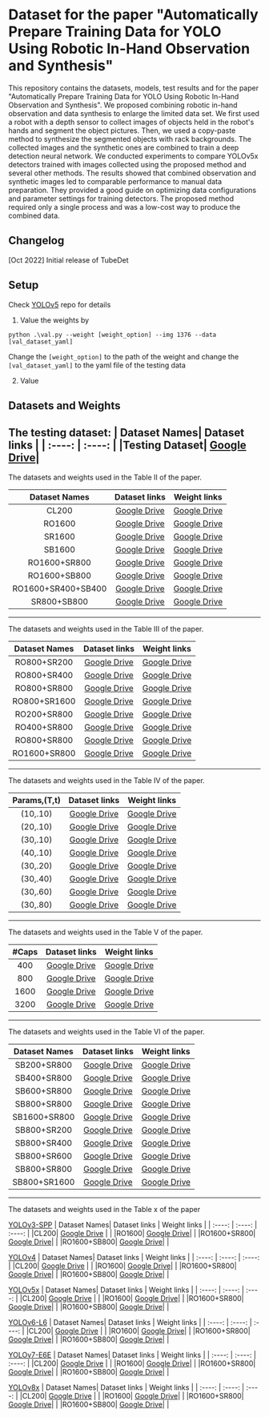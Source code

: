 # Dataset for the paper "Automatically Prepare Training Data for YOLO Using Robotic In-Hand Observation and Synthesis" 

This repository contains the datasets, models, test results and for the paper "Automatically Prepare Training Data for YOLO Using Robotic In-Hand Observation and Synthesis". We proposed combining robotic in-hand observation and data synthesis to enlarge the limited data set. We first used a robot with a depth sensor to collect images of objects held in the robot's hands and segment the object pictures. Then, we used a copy-paste method to synthesize the segmented objects with rack backgrounds. The collected images and the synthetic ones are combined to train a deep detection neural network. We conducted experiments to compare YOLOv5x detectors trained with images collected using the proposed method and several other methods. The results showed that combined observation and synthetic images led to comparable performance to manual data preparation. They provided a good guide on optimizing data configurations and parameter settings for training detectors. The proposed method required only a single process and was a low-cost way to produce the combined data.

## Changelog
[Oct 2022] Initial release of TubeDet
 
## Setup
Check [YOLOv5](https://github.com/ultralytics/yolov5) repo for details

1. Value the weights by 
```
python .\val.py --weight [weight_option] --img 1376 --data [val_dataset_yaml]
``` 
Change the `[weight_option]` to the path of the weight and change the `[val_dataset_yaml]` to the yaml file of the testing data

2. Value 

## Datasets and Weights

The testing dataset:
| Dataset Names| Dataset links |
| :----: | :----: | 
|Testing Dataset| [Google Drive](https://drive.google.com/file/d/1FVQVKF1bVyt6lNHOO-lNxjRlPzYg6EyE/view?usp=sharing)|
---

The datasets and weights used in the Table II of the paper.

| Dataset Names| Dataset links | Weight links |
| :----: | :----: | :----: |
|CL200| [Google Drive](https://drive.google.com/file/d/1o_GysrCxgZ4evxOy9U1NoqxmBXhzqCAx/view?usp=sharing) |[Google Drive](https://drive.google.com/file/d/1Jdg4l6_7SFoGY1qSYZxhF_w7LzRIPYUl/view?usp=sharing) | 
|RO1600| [Google Drive](https://drive.google.com/file/d/1bclJbhRXgGiRFjk2ZY1Ec_o33hQ__15v/view?usp=sharing)|[Google Drive](https://drive.google.com/file/d/1AG2f6lc4VtoxhoXVwDIqCRV-rSL8N4jA/view?usp=sharing) |
|SR1600| [Google Drive](https://drive.google.com/file/d/1daTh6-bJmTEB591Habbsmqf2PSqsj6AA/view?usp=sharing)|[Google Drive](https://drive.google.com/file/d/1HHdR2EPa3tlNSJkYzUfaZNNzlgxKqRw5/view?usp=sharing) |
|SB1600|[Google Drive](https://drive.google.com/file/d/1pajWljRSzOhiuK7AvrdopOI2BO10spk7/view?usp=sharing)| [Google Drive](https://drive.google.com/file/d/1KC80mR-iO4csqmUPfJtQ00MGWK4Jkc9q/view?usp=sharing)|
|RO1600+SR800| [Google Drive](https://drive.google.com/file/d/1WAXnm7OYBK1xFyrRDs8_icCvfAPB7cGQ/view?usp=sharing)|[Google Drive](https://drive.google.com/file/d/1KmowYCw21mH6TRPa2XQ4xH-_49FAYAmq/view?usp=sharing) |
|RO1600+SB800| [Google Drive](https://drive.google.com/file/d/1o8B8hQQQa5khTG_OIOa2XwTCoRBmp_IU/view?usp=sharing)| [Google Drive](https://drive.google.com/file/d/1Y9wuuzRPDFNiv4ODmnJa7cKlxFjtpe7W/view?usp=sharing)|
|RO1600+SR400+SB400| [Google Drive](https://drive.google.com/file/d/1bxhNHoKG7lIWf3eFaQavOztty-CgIAg6/view?usp=sharing)|[Google Drive](https://drive.google.com/file/d/1VxFnEsCQuVrzLfJOa3vzQNFr2TB87TuD/view?usp=sharing) |
|SR800+SB800| [Google Drive](https://drive.google.com/file/d/1b0EkzFMlH7smpIH_jaBBXfiAuspLCQxB/view?usp=sharing)| [Google Drive](https://drive.google.com/file/d/1_Tt9h6ojqrt9UtJ4K5IKLTcr4IuJq4DI/view?usp=sharing)| 

---

The datasets and weights used in the Table III of the paper.

| Dataset Names| Dataset links | Weight links |
| :----: | :----: | :----: |
|RO800+SR200| [Google Drive](https://drive.google.com/file/d/1wjTKqBQW6Qu0KEVwFSHBiGwiAlWSw9fA/view?usp=sharing)| [Google Drive](https://drive.google.com/file/d/1_41zMDlMU8C7c4XxmkV_SPlb0EnuJlZg/view?usp=sharing)|
|RO800+SR400| [Google Drive](https://drive.google.com/file/d/1s9LjDdTP4ZuoIK2evia3_woCg3JeMsDG/view?usp=sharing)|  [Google Drive](https://drive.google.com/file/d/1Cek4-YR9-3QvfzMKb1INpWeZEFD859pE/view?usp=sharing)|
|RO800+SR800| [Google Drive](https://drive.google.com/file/d/1jjNfqu9m48pkGQTy0s_VAxQzlHKrmNg-/view?usp=sharing)|  [Google Drive](https://drive.google.com/file/d/1Efr4MrvhL_sEMIB6LtlrZwp5bf8kbnOJ/view?usp=share_link)|
|RO800+SR1600| [Google Drive](https://drive.google.com/file/d/1_hTMEwx7mjRFNw1rKI41rE4s4Fv4VHwm/view?usp=sharing)| [Google Drive](https://drive.google.com/file/d/1cM7bdzI8dElrdC-Ov0Sr8ckeJlBgwwSM/view?usp=sharing)| 
|RO200+SR800| [Google Drive](https://drive.google.com/file/d/107dy_vu5Dbqx76SIBQziP_6Kr7MmOwnn/view?usp=sharing)|  [Google Drive](https://drive.google.com/file/d/1AEStqTVxsyXeYJYHPtyJ_hIJJgzEDoGV/view?usp=sharing)|
|RO400+SR800| [Google Drive](https://drive.google.com/file/d/1sSmkcVVtWgLu3y3haOWOBl4hKpkbMvqD/view?usp=sharing) |  [Google Drive](https://drive.google.com/file/d/1yAZJU1nRK_otMX77qW7zahFAAA6JH9g_/view?usp=sharing)|
|RO800+SR800| [Google Drive](https://drive.google.com/file/d/1jjNfqu9m48pkGQTy0s_VAxQzlHKrmNg-/view?usp=sharing)| [Google Drive](https://drive.google.com/file/d/1Efr4MrvhL_sEMIB6LtlrZwp5bf8kbnOJ/view?usp=share_link)|
|RO1600+SR800| [Google Drive](https://drive.google.com/file/d/1WAXnm7OYBK1xFyrRDs8_icCvfAPB7cGQ/view?usp=sharing)|[Google Drive](https://drive.google.com/file/d/1KmowYCw21mH6TRPa2XQ4xH-_49FAYAmq/view?usp=sharing) |

---

The datasets and weights used in the Table IV of the paper.

| Params,(T,t)| Dataset links | Weight links |
| :----: | :----: | :----: |
|(10,.10)| [Google Drive](https://drive.google.com/file/d/11qrU6qkvFCZ4vu9LEy158l1g-GiDZbhA/view?usp=sharing)| [Google Drive](https://drive.google.com/file/d/1o_Khfpxe0UEO4iSXoypnUImtIg7M5rTl/view?usp=sharing)|
|(20,.10)| [Google Drive](https://drive.google.com/file/d/149lGnaz2ePSJh2kbldaXQMGFyCv_2er0/view?usp=sharing)| [Google Drive](https://drive.google.com/file/d/1IAp68JWeKUjYOQCTHo348uWO5AlWKxEv/view?usp=sharing)|
|(30,.10)| [Google Drive](https://drive.google.com/file/d/1K2pnUW3obE8VaVGGYukWZmQiQZb-q-Le/view?usp=sharing)| [Google Drive](https://drive.google.com/file/d/1M7U7ry32nplNEoSmnSevDv_OF_nr_X2k/view?usp=sharing)|
|(40,.10)| [Google Drive](https://drive.google.com/file/d/14lru9jLKaaHkdJquJYvoKmQN-Wn8DzU8/view?usp=sharing)|  [Google Drive](https://drive.google.com/file/d/1j9EUaBhTZMnNUstfiO8JbY1JE4IERLjO/view?usp=sharing)|
|(30,.20)| [Google Drive](https://drive.google.com/file/d/1l-yKUKs1Hwz73W2YAPYex4xD2ttkrghm/view?usp=sharing)| [Google Drive](https://drive.google.com/file/d/1dLY7pBPKIUBBe4BkkUUHUAGYIXvO22NX/view?usp=sharing)|
|(30,.40)| [Google Drive](https://drive.google.com/file/d/1UWxS2PmXlTKw6KMpxM7in9263M49dGJc/view?usp=sharing)| [Google Drive](https://drive.google.com/file/d/1x8NJerGezxP__nInmlUjy7HLRT0D-C1M/view?usp=sharing)|
|(30,.60)| [Google Drive](https://drive.google.com/file/d/16-lLsoQaxdndZRKcX4KFo9CFm69OCvQ3/view?usp=sharing)| [Google Drive](https://drive.google.com/file/d/1aaPNMDYSYnvjsDWC3iB_uLZbZxtNvDdo/view?usp=sharing)|
|(30,.80)| [Google Drive](https://drive.google.com/file/d/106cPWysI56nv_C_3xDABxatPIGjv7AEW/view?usp=sharing)| [Google Drive](https://drive.google.com/file/d/1y44XvwGUkkSPir61OA8IRbx33hMoIvQE/view?usp=sharing)|

---

The datasets and weights used in the Table V of the paper.

| #Caps| Dataset links | Weight links |
| :----: | :----: | :----: |
|400| [Google Drive](https://drive.google.com/file/d/14qyNUPHDe6f7bT1EX5YOrp-vF4F6gMUr/view?usp=sharing)| [Google Drive](https://drive.google.com/file/d/17D99poCkElqfAiOd78Hb1hqtjYh38yIo/view?usp=sharing)|
|800| [Google Drive](https://drive.google.com/file/d/1HxOuIEaejJcEsfHXRZBBzEWlg7NeDQCI/view?usp=sharing)| [Google Drive](https://drive.google.com/file/d/1GsdH5d00ahdAIt78NJbOJLnbI-DT2B5_/view?usp=sharing)|
|1600| [Google Drive](https://drive.google.com/file/d/15NlkB5oG6gJUU6xSLCvDj5DepJqd_kMj/view?usp=sharing)| [Google Drive](https://drive.google.com/file/d/17dHaP3derQzJSi13BGYfdwwfqMQthvmX/view?usp=sharing)|
|3200| [Google Drive](https://drive.google.com/file/d/1b0EkzFMlH7smpIH_jaBBXfiAuspLCQxB/view?usp=sharing)| [Google Drive](https://drive.google.com/file/d/1_Tt9h6ojqrt9UtJ4K5IKLTcr4IuJq4DI/view?usp=sharing)| 
 
---

The datasets and weights used in the Table VI of the paper.

| Dataset Names| Dataset links | Weight links |
| :----: | :----: | :----: |
|SB200+SR800| [Google Drive](https://drive.google.com/file/d/1E5BUioUtqmev5qrIPXpp40BgE_lPOlTA/view?usp=sharing)| [Google Drive](https://drive.google.com/file/d/1og021q1ajWo6cFb4-0VcArNgOmlxaXaV/view?usp=sharing)|
|SB400+SR800| [Google Drive](https://drive.google.com/file/d/13seAmvoGqMM-_KNpYFtNQtbrDctcXeha/view?usp=sharing)| [Google Drive](https://drive.google.com/file/d/1PwLdCS5Vw0rHBUb9ozFzolyObuh0VDea/view?usp=sharing)|
|SB600+SR800| [Google Drive](https://drive.google.com/file/d/1vg3JWr4QzDVV8waiAllT8-G4prv7tD3L/view?usp=sharing)| [Google Drive](https://drive.google.com/file/d/1Zh6zCpn9ZZiuOhfZtDnHvp4oVNRVkT0r/view?usp=sharing) |
|SB800+SR800| [Google Drive](https://drive.google.com/file/d/1b0EkzFMlH7smpIH_jaBBXfiAuspLCQxB/view?usp=sharing)| [Google Drive](https://drive.google.com/file/d/1_Tt9h6ojqrt9UtJ4K5IKLTcr4IuJq4DI/view?usp=sharing)| 
|SB1600+SR800| [Google Drive](https://drive.google.com/file/d/1BeCMifrb4nj5WZO-kF-qFWGK_0dGTUry/view?usp=sharing)| [Google Drive](https://drive.google.com/file/d/1zhFkIADevgVDdvcVpJ6V_dJPjxUF3Bw-/view?usp=sharing)| 
|SB800+SR200| [Google Drive](https://drive.google.com/file/d/1OQyIEN3ylzVpGz--dFjv725McUl4i9Yt/view?usp=sharing)| [Google Drive](https://drive.google.com/file/d/1vg3JWr4QzDVV8waiAllT8-G4prv7tD3L/view?usp=sharing)| 
|SB800+SR400| [Google Drive](https://drive.google.com/file/d/11zcDCVs-PgJ5P7fp11u5JdsSblo13R56/view?usp=sharing)| [Google Drive](https://drive.google.com/file/d/1wQsvuyjEhH6bVr-mu0hRpNAQL6p7-IwC/view?usp=sharing)|
|SB800+SR600| [Google Drive](https://drive.google.com/file/d/1C1_7Kq2An1MlO20-0HSOYxwdm_ueYaYV/view?usp=sharing)| [Google Drive](https://drive.google.com/file/d/1gktpxa6qpEniMsj8RardqlTBL1bqmucS/view?usp=sharing)|
|SB800+SR800| [Google Drive](https://drive.google.com/file/d/1b0EkzFMlH7smpIH_jaBBXfiAuspLCQxB/view?usp=sharing)| [Google Drive](https://drive.google.com/file/d/1_Tt9h6ojqrt9UtJ4K5IKLTcr4IuJq4DI/view?usp=sharing)| 
|SB800+SR1600| [Google Drive](https://drive.google.com/file/d/1FdkHEZSGX9h7dibXWH4iNKudmWphyGaL/view?usp=sharing)| [Google Drive](https://drive.google.com/file/d/1cv1ZYWzfvknaBIKvxe_N31tMggcQ1LdV/view?usp=sharing)| 

---

The datasets and weights used in the Table x of the paper

[YOLOv3-SPP](https://github.com/ultralytics/yolov3)
| Dataset Names| Dataset links | Weight links |
| :----: | :----: | :----: |
|CL200| [Google Drive](https://drive.google.com/file/d/1o_GysrCxgZ4evxOy9U1NoqxmBXhzqCAx/view?usp=sharing) | | 
|RO1600| [Google Drive](https://drive.google.com/file/d/1bclJbhRXgGiRFjk2ZY1Ec_o33hQ__15v/view?usp=sharing)| |
|RO1600+SR800| [Google Drive](https://drive.google.com/file/d/1WAXnm7OYBK1xFyrRDs8_icCvfAPB7cGQ/view?usp=sharing)| |
|RO1600+SB800| [Google Drive](https://drive.google.com/file/d/1o8B8hQQQa5khTG_OIOa2XwTCoRBmp_IU/view?usp=sharing)|  |

[YOLOv4](https://github.com/WongKinYiu/PyTorch_YOLOv4)
| Dataset Names| Dataset links | Weight links |
| :----: | :----: | :----: |
|CL200| [Google Drive](https://drive.google.com/file/d/1o_GysrCxgZ4evxOy9U1NoqxmBXhzqCAx/view?usp=sharing) | | 
|RO1600| [Google Drive](https://drive.google.com/file/d/1bclJbhRXgGiRFjk2ZY1Ec_o33hQ__15v/view?usp=sharing)| |
|RO1600+SR800| [Google Drive](https://drive.google.com/file/d/1WAXnm7OYBK1xFyrRDs8_icCvfAPB7cGQ/view?usp=sharing)| |
|RO1600+SB800| [Google Drive](https://drive.google.com/file/d/1o8B8hQQQa5khTG_OIOa2XwTCoRBmp_IU/view?usp=sharing)|  |

[YOLOv5x](https://github.com/ultralytics/yolov5)
| Dataset Names| Dataset links | Weight links |
| :----: | :----: | :----: |
|CL200| [Google Drive](https://drive.google.com/file/d/1o_GysrCxgZ4evxOy9U1NoqxmBXhzqCAx/view?usp=sharing) | | 
|RO1600| [Google Drive](https://drive.google.com/file/d/1bclJbhRXgGiRFjk2ZY1Ec_o33hQ__15v/view?usp=sharing)| |
|RO1600+SR800| [Google Drive](https://drive.google.com/file/d/1WAXnm7OYBK1xFyrRDs8_icCvfAPB7cGQ/view?usp=sharing)| |
|RO1600+SB800| [Google Drive](https://drive.google.com/file/d/1o8B8hQQQa5khTG_OIOa2XwTCoRBmp_IU/view?usp=sharing)|  |

[YOLOv6-L6](https://github.com/meituan/YOLOv6)
| Dataset Names| Dataset links | Weight links |
| :----: | :----: | :----: |
|CL200| [Google Drive](https://drive.google.com/file/d/1o_GysrCxgZ4evxOy9U1NoqxmBXhzqCAx/view?usp=sharing) | | 
|RO1600| [Google Drive](https://drive.google.com/file/d/1bclJbhRXgGiRFjk2ZY1Ec_o33hQ__15v/view?usp=sharing)| |
|RO1600+SR800| [Google Drive](https://drive.google.com/file/d/1WAXnm7OYBK1xFyrRDs8_icCvfAPB7cGQ/view?usp=sharing)| |
|RO1600+SB800| [Google Drive](https://drive.google.com/file/d/1o8B8hQQQa5khTG_OIOa2XwTCoRBmp_IU/view?usp=sharing)|  |

[YOLOv7-E6E](https://github.com/WongKinYiu/yolov7)
| Dataset Names| Dataset links | Weight links |
| :----: | :----: | :----: |
|CL200| [Google Drive](https://drive.google.com/file/d/1o_GysrCxgZ4evxOy9U1NoqxmBXhzqCAx/view?usp=sharing) | | 
|RO1600| [Google Drive](https://drive.google.com/file/d/1bclJbhRXgGiRFjk2ZY1Ec_o33hQ__15v/view?usp=sharing)| |
|RO1600+SR800| [Google Drive](https://drive.google.com/file/d/1WAXnm7OYBK1xFyrRDs8_icCvfAPB7cGQ/view?usp=sharing)| |
|RO1600+SB800| [Google Drive](https://drive.google.com/file/d/1o8B8hQQQa5khTG_OIOa2XwTCoRBmp_IU/view?usp=sharing)|  |

[YOLOv8x](https://github.com/ultralytics/ultralytics)
| Dataset Names| Dataset links | Weight links |
| :----: | :----: | :----: |
|CL200| [Google Drive](https://drive.google.com/file/d/1o_GysrCxgZ4evxOy9U1NoqxmBXhzqCAx/view?usp=sharing) | | 
|RO1600| [Google Drive](https://drive.google.com/file/d/1bclJbhRXgGiRFjk2ZY1Ec_o33hQ__15v/view?usp=sharing)| |
|RO1600+SR800| [Google Drive](https://drive.google.com/file/d/1WAXnm7OYBK1xFyrRDs8_icCvfAPB7cGQ/view?usp=sharing)| |
|RO1600+SB800| [Google Drive](https://drive.google.com/file/d/1o8B8hQQQa5khTG_OIOa2XwTCoRBmp_IU/view?usp=sharing)|  |

 
